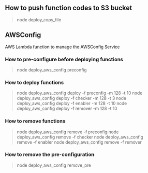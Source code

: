 
## How to push function codes to S3 bucket

  > node deploy_copy_file


## AWSConfig

AWS Lambda function to manage the AWSConfig Service


### How to pre-configure before deploying functions

  > node deploy_aws_config preconfig


### How to deploy functions

  > node deploy_aws_config deploy -f preconfig -m 128 -t 10
  > node deploy_aws_config deploy -f checker -m 128 -t 3
  > node deploy_aws_config deploy -f enabler -m 128 -t 10
  > node deploy_aws_config deploy -f remover -m 128 -t 10

### How to remove functions

  > node deploy_aws_config remove -f preconfig
  > node deploy_aws_config remove -f checker
  > node deploy_aws_config remove -f enabler
  > node deploy_aws_config remove -f remover

### How to remove the pre-configuration

  > node deploy_aws_config remove_pre
